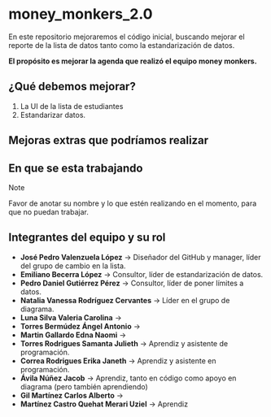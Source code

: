 # money_monkers_2.0
En este repositorio mejoraremos el código inicial, buscando mejorar el reporte de la lista de datos tanto como la estandarización de datos.

**El propósito es mejorar la agenda que realizó el equipo money monkers.**

## ¿Qué debemos mejorar?
1. La UI de la lista de estudiantes
2. Estandarizar datos.

## Mejoras extras que podríamos realizar

## En que se esta trabajando
> [!NOTE]
> Favor de anotar su nombre y lo que estén realizando en el momento, para que no puedan trabajar.

## Integrantes del equipo y su rol
- **José Pedro Valenzuela López** → Diseñador del GitHub y manager, líder del grupo de cambio en la lista.
- **Emiliano Becerra López** → Consultor, líder de estandarización de datos.
- **Pedro Daniel Gutiérrez Pérez** → Consultor, líder de poner límites a datos.
- **Natalia Vanessa Rodríguez Cervantes** → Líder en el grupo de diagrama.
- **Luna Silva Valeria Carolina** → 
- **Torres Bermúdez Ángel Antonio** →
- **Martin Gallardo Edna Naomi** →
- **Torres Rodrigues Samanta Julieth** → Aprendiz y asistente de programación.
- **Correa Rodrigues Erika Janeth** → Aprendiz y asistente en programación. 
- **Ávila Núñez Jacob** → Aprendiz, tanto en código como apoyo en diagrama (pero también aprendiendo)
- **Gil Martínez Carlos Alberto** →
- **Martínez Castro Quehat Merari Uziel** → Aprendiz
